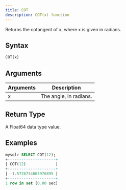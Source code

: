 ```yaml
---
title: COT
description: COT(x) function
---
```


Returns the cotangent of x, where x is given in radians.

## Syntax

```sql
COT(x)
```

## Arguments

| Arguments   | Description |
| ----------- | ----------- |
| x | The angle, in radians. |

## Return Type

A Float64 data type value.


## Examples

```sql
mysql> SELECT COT(12);
+---------------------+
| COT(12)             |
+---------------------+
| -1.5726734063976895 |
+---------------------+
1 row in set (0.00 sec)
```
